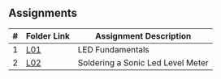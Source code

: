 ## Assignments

|  #  | Folder Link | Assignment Description |
| :-: | ----------- | ---------------------- |
|  1  | [L01](./L01/) | LED Fundamentals  |
|  2  | [L02](./L02/) | Soldering a Sonic Led Level Meter |
